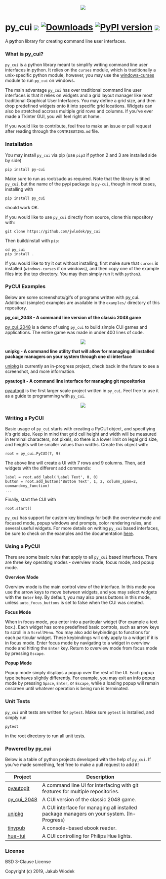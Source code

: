 <p align="center">
    <img src="https://raw.githubusercontent.com/jwlodek/py_cui/master/docs/assets/py_cui_logo.png">
</p>

# py_cui ![](https://travis-ci.org/jwlodek/py_cui.svg?branch=master) [![Downloads](https://pepy.tech/badge/py-cui)](https://pepy.tech/project/py-cui) [![PyPI version](https://badge.fury.io/py/py-cui.svg)](https://badge.fury.io/py/py-cui) ![](https://img.shields.io/github/license/jwlodek/py_cui.svg)

A **py**thon library for creating **c**ommand line **u**ser **i**nterfaces.

### What is py_cui?

`py_cui` is a python library meant to simplify writing command line user interfaces in python. It relies on the `curses` module, which is traditionally a unix-specific python module, however, you may use the [windows-curses](https://github.com/zephyrproject-rtos/windows-curses) module to run `py_cui` on windows.

The main advantage `py_cui` has over traditional command line user interfaces is that it relies on widgets and a grid layout manager like most traditional Graphical User Interfaces. You may define a grid size, and then drop predefined widgets onto it into specific grid locations. Widgets can also be stretched accross multiple grid rows and columns. If you've ever made a Tkinter GUI, you will feel right at home.

If you would like to contribute, feel free to make an issue or pull request after reading through the `CONTRIBUTING.md` file.

### Installation

You may install `py_cui` via pip (use `pip3` if python 2 and 3 are installed side by side)
```
pip install py-cui
```
Make sure to run as root/sudo as required. Note that the library is titled `py_cui`, but the name of the pypi package is `py-cui`, though in most cases, installing with 
```
pip install py_cui
```
should work OK.

If you would like to use `py_cui` directly from source, clone this repository with:
```
git clone https://github.com/jwlodek/py_cui
```
Then build/install with `pip`:
```
cd py_cui
pip install .
```
If you would like to try it out without installing, first make sure that `curses` is installed (`windows-curses` if on windows), and then copy one of the example files into the top directory. You may then simply run it with `python3`.

### PyCUI Examples

Below are some screenshots/gifs of programs written with py_cui. Additional (simpler) examples are available in the `examples/` directory of this repository.

**py_cui_2048 - A command line version of the classic 2048 game**

[py_cui_2048](https://github.com/jwlodek/py_cui_2048) is a demo of using `py_cui` to build simple CUI games and applications. The entire game was made in under 400 lines of code.
<p align="center">
    <img src="docs/assets/py2048-demo.gif">
</p>

**unipkg - A command line utility that will allow for managing all installed package managers on your system through one cli interface**

[unipkg](https://github.com/jwlodek/unipkg) is currently an in-progress project, check back in the future to see a screenshot, and more information.

**pyautogit - A command line interface for managing git repositories**

[pyautogit](https://github.com/jwlodek/pyautogit) is the first larger scale project written in `py_cui`. Feel free to use it as a guide to programming with `py_cui`.
<p align="center">
    <img src="docs/assets/pyautogit-demo.gif">
</p>

### Writing a PyCUI

Basic usage of `py_cui` starts with creating a PyCUI object, and specifiying it's grid size. Keep in mind that grid cell height and width will be measured in terminal characters, not pixels, so there is a lower limit on legal grid size, and heights will be smaller values than widths. Create this object with:
```
root = py_cui.PyCUI(7, 9)
```
The above line will create a UI with 7 rows and 9 columns. Then, add widgets with the different add commands:
```
label = root.add_label('Label Text', 0, 0)
button = root.add_button('Button Text', 1, 2, column_span=2, command=my_function)
...
```

Finally, start the CUI with
```
root.start()
```

`py_cui` has support for custom key bindings for both the overview mode and focused mode, popup windows and prompts, color rendering rules, and several useful widgets. For more details on writing `py_cui` based interfaces, be sure to check on the examples and the documentation [here](https://jwlodek.github.io/py_cui-docs).

### Using a PyCUI

There are some basic rules that apply to all `py_cui` based interfaces. There are three key operating modes - overview mode, focus mode, and popup mode. 

**Overview Mode**

Overview mode is the main control view of the interface. In this mode you use the arrow keys to move between widgets, and you may select widgets with the `Enter` key. By default, you may also press buttons in this mode, unless `auto_focus_buttons` is set to false when the CUI was created.

**Focus Mode**

When in focus mode, you enter into a particular widget (For example a text box.). Each widget has some predefined basic controls, such as arrow keys to scroll in a `ScrollMenu`. You may also add keybindings to functions for each particular widget. These keybindings will only apply to a widget if it is in focus mode. Enter focus mode by navigating to a widget in overview mode and hitting the `Enter` key. Return to overview mode from focus mode by pressing `Escape`.

**Popup Mode**

Popup mode simply displays a popup over the rest of the UI. Each popup type behaves slightly differently. For example, you may exit an info popup mode by pressing `Space`, `Enter`, or `Escape`, while a loading popup will remain onscreen until whatever operation is being run is terminated.

### Unit Tests

`py_cui` unit tests are written for `pytest`. Make sure `pytest` is installed, and simply run
```
pytest
```
in the root directory to run all unit tests.

### Powered by py_cui

Below is a table of python projects developed with the help of `py_cui`. If you've made something, feel free to make a pull request to add it!

Project | Description
--------|-------------
[pyautogit](https://github.com/jwlodek/pyautogit) | A command line UI for interfacing with git features for multiple repositories.
[py_cui_2048](https://github.com/jwlodek/py_cui_2048) | A CUI version of the classic 2048 game.
[unipkg](https://github.com/jwlodek/unipkg) | A CUI interface for managing all installed package managers on your system. (In-Progress)
[tinypub](https://github.com/HakierGrzonzo/tinyPub) | A console-based ebook reader.
[hue-tui](https://github.com/channel-42/hue-tui) | A CUI controlling for Philips Hue lights.

### License

BSD 3-Clause License

Copyright (c) 2019, Jakub Wlodek
